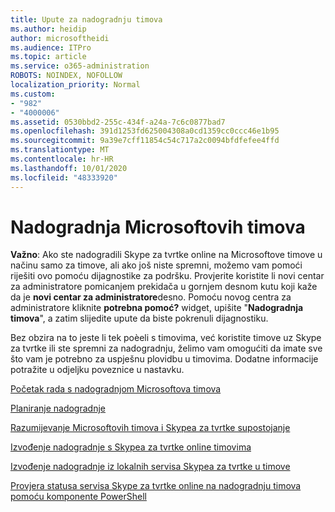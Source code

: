 ```yaml
---
title: Upute za nadogradnju timova
ms.author: heidip
author: microsoftheidi
ms.audience: ITPro
ms.topic: article
ms.service: o365-administration
ROBOTS: NOINDEX, NOFOLLOW
localization_priority: Normal
ms.custom:
- "982"
- "4000006"
ms.assetid: 0530bbd2-255c-434f-a24a-7c6c0877bad7
ms.openlocfilehash: 391d1253fd625004308a0cd1359cc0ccc46e1b95
ms.sourcegitcommit: 9a39e7cff11854c54c717a2c0094bfdfefee4ffd
ms.translationtype: MT
ms.contentlocale: hr-HR
ms.lasthandoff: 10/01/2020
ms.locfileid: "48333920"
---
```

# <a name="microsoft-teams-upgrade"></a>Nadogradnja Microsoftovih timova

**Važno**: Ako ste nadogradili Skype za tvrtke online na Microsoftove timove u načinu samo za timove, ali ako još niste spremni, možemo vam pomoći riješiti ovo pomoću dijagnostike za podršku. Provjerite koristite li novi centar za administratore pomicanjem prekidača u gornjem desnom kutu koji kaže da je **novi centar za administratore**desno. Pomoću novog centra za administratore kliknite **potrebna pomoć?** widget, upišite "**Nadogradnja timova**", a zatim slijedite upute da biste pokrenuli dijagnostiku.

Bez obzira na to jeste li tek poèeli s timovima, već koristite timove uz Skype za tvrtke ili ste spremni za nadogradnju, želimo vam omogućiti da imate sve što vam je potrebno za uspješnu plovidbu u timovima. Dodatne informacije potražite u odjeljku poveznice u nastavku.

[Početak rada s nadogradnjom Microsoftova timova](https://docs.microsoft.com/MicrosoftTeams/upgrade-start-here)

[Planiranje nadogradnje](https://docs.microsoft.com/MicrosoftTeams/upgrade-plan-journey)

[Razumijevanje Microsoftovih timova i Skypea za tvrtke supostojanje](https://docs.microsoft.com/MicrosoftTeams/teams-and-skypeforbusiness-coexistence-and-interoperability)

[Izvođenje nadogradnje s Skypea za tvrtke online timovima](https://docs.microsoft.com/MicrosoftTeams/upgrade-to-teams-execute-skypeforbusinessonline)

[Izvođenje nadogradnje iz lokalnih servisa Skypea za tvrtke u timove](https://docs.microsoft.com/MicrosoftTeams/upgrade-to-teams-execute-skypeforbusinesshybridonprem)
 
[Provjera statusa servisa Skype za tvrtke online na nadogradnju timova pomoću komponente PowerShell](https://docs.microsoft.com/powershell/module/skype/get-csteamsupgradestatus?view=skype-ps)